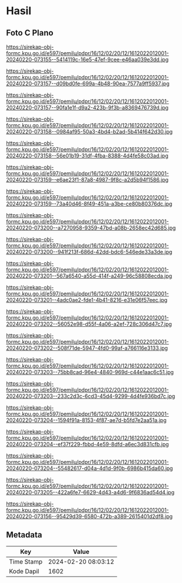 # Hasil

## Foto C Plano

https://sirekap-obj-formc.kpu.go.id/e597/pemilu/pdpr/16/12/02/20/12/1612022012001-20240220-073155--5414119c-16e5-47ef-9cee-e46aa039e3dd.jpg

https://sirekap-obj-formc.kpu.go.id/e597/pemilu/pdpr/16/12/02/20/12/1612022012001-20240220-073157--d09bd0fe-699a-4b48-90ea-7577a9ff5937.jpg

https://sirekap-obj-formc.kpu.go.id/e597/pemilu/pdpr/16/12/02/20/12/1612022012001-20240220-073157--90fa1e1f-d9a2-423b-9f3b-a8369476739d.jpg

https://sirekap-obj-formc.kpu.go.id/e597/pemilu/pdpr/16/12/02/20/12/1612022012001-20240220-073158--0984af95-50a3-4bd4-b2ad-5b414f642d30.jpg

https://sirekap-obj-formc.kpu.go.id/e597/pemilu/pdpr/16/12/02/20/12/1612022012001-20240220-073158--56e01b19-31df-4fba-8388-4d4fe58c03ad.jpg

https://sirekap-obj-formc.kpu.go.id/e597/pemilu/pdpr/16/12/02/20/12/1612022012001-20240220-073159--e6ae23f1-87a8-4987-9f8c-a2d5b94f1586.jpg

https://sirekap-obj-formc.kpu.go.id/e597/pemilu/pdpr/16/12/02/20/12/1612022012001-20240220-073159--73a40d46-8f49-451a-a3be-ce80b80376dc.jpg

https://sirekap-obj-formc.kpu.go.id/e597/pemilu/pdpr/16/12/02/20/12/1612022012001-20240220-073200--a7270958-9359-47bd-a08b-2658ec42d685.jpg

https://sirekap-obj-formc.kpu.go.id/e597/pemilu/pdpr/16/12/02/20/12/1612022012001-20240220-073200--941f213f-686d-42dd-bdc6-546ede33a3de.jpg

https://sirekap-obj-formc.kpu.go.id/e597/pemilu/pdpr/16/12/02/20/12/1612022012001-20240220-073201--567a6540-a55d-414f-a249-96c58808ecda.jpg

https://sirekap-obj-formc.kpu.go.id/e597/pemilu/pdpr/16/12/02/20/12/1612022012001-20240220-073201--4adc0ae2-fde1-4b41-8216-e31e06f57eec.jpg

https://sirekap-obj-formc.kpu.go.id/e597/pemilu/pdpr/16/12/02/20/12/1612022012001-20240220-073202--56052e98-d55f-4a06-a2ef-728c306d47c7.jpg

https://sirekap-obj-formc.kpu.go.id/e597/pemilu/pdpr/16/12/02/20/12/1612022012001-20240220-073202--508f71de-5947-4fd0-99af-a766116e3133.jpg

https://sirekap-obj-formc.kpu.go.id/e597/pemilu/pdpr/16/12/02/20/12/1612022012001-20240220-073203--75bb8cad-96e4-4840-969d-c44e1aac6c51.jpg

https://sirekap-obj-formc.kpu.go.id/e597/pemilu/pdpr/16/12/02/20/12/1612022012001-20240220-073203--233c2d3c-6cd3-45d4-9299-4d4fe936bd7c.jpg

https://sirekap-obj-formc.kpu.go.id/e597/pemilu/pdpr/16/12/02/20/12/1612022012001-20240220-073204--1594f91a-8153-4f87-ae7d-b5fd7e2aa51a.jpg

https://sirekap-obj-formc.kpu.go.id/e597/pemilu/pdpr/16/12/02/20/12/1612022012001-20240220-073204--ef37f229-fbbd-4e59-8dfd-a6ec3d831cfb.jpg

https://sirekap-obj-formc.kpu.go.id/e597/pemilu/pdpr/16/12/02/20/12/1612022012001-20240220-073204--55482617-d04a-4d1d-9f0b-6986b415da60.jpg

https://sirekap-obj-formc.kpu.go.id/e597/pemilu/pdpr/16/12/02/20/12/1612022012001-20240220-073205--422a6fe7-6629-4d43-a4d6-9f6836ad54d4.jpg

https://sirekap-obj-formc.kpu.go.id/e597/pemilu/pdpr/16/12/02/20/12/1612022012001-20240220-073156--95429d39-6580-472b-a389-2615401d2df8.jpg


## Metadata

| Key        | Value               |
| ---------- | ------------------- |
| Time Stamp | 2024-02-20 08:03:12 |
| Kode Dapil | 1602                |




